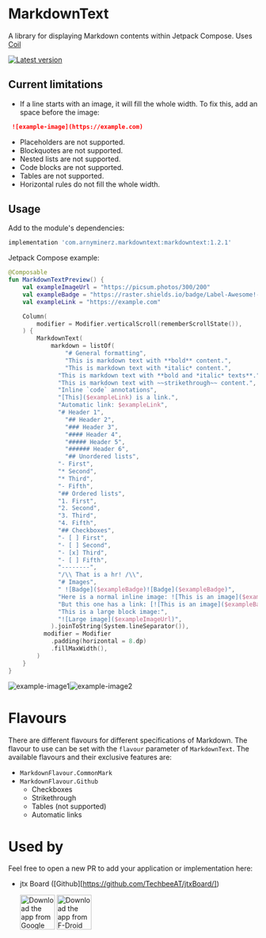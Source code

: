 # MarkdownText

A library for displaying Markdown contents within Jetpack Compose. Uses [Coil][coil-url]

[![Latest version][version-badge]][maven-central-search-url]

## Current limitations

* If a line starts with an image, it will fill the whole width. To fix this, add an space before the
  image:

```markdown
 ![example-image](https://example.com)
```

* Placeholders are not supported.
* Blockquotes are not supported.
* Nested lists are not supported.
* Code blocks are not supported.
* Tables are not supported.
* Horizontal rules do not fill the whole width.

## Usage

Add to the module's dependencies:

```groovy
implementation 'com.arnyminerz.markdowntext:markdowntext:1.2.1'
```

Jetpack Compose example:

```kotlin
@Composable
fun MarkdownTextPreview() {
    val exampleImageUrl = "https://picsum.photos/300/200"
    val exampleBadge = "https://raster.shields.io/badge/Label-Awesome!-success"
    val exampleLink = "https://example.com"

    Column(
        modifier = Modifier.verticalScroll(rememberScrollState()),
    ) {
        MarkdownText(
            markdown = listOf(
                "# General formatting",
                "This is markdown text with **bold** content.",
                "This is markdown text with *italic* content.",
              "This is markdown text with **bold and *italic* texts**.",
              "This is markdown text with ~~strikethrough~~ content.",
              "Inline `code` annotations",
              "[This]($exampleLink) is a link.",
              "Automatic link: $exampleLink",
              "# Header 1",
                "## Header 2",
                "### Header 3",
                "#### Header 4",
                "##### Header 5",
                "###### Header 6",
                "## Unordered lists",
              "- First",
              "* Second",
              "* Third",
              "- Fifth",
              "## Ordered lists",
              "1. First",
              "2. Second",
              "3. Third",
              "4. Fifth",
              "## Checkboxes",
              "- [ ] First",
              "- [ ] Second",
              "- [x] Third",
              "- [ ] Fifth",
              "--------",
              "/\\ That is a hr! /\\",
              "# Images",
              " ![Badge]($exampleBadge)![Badge]($exampleBadge)",
              "Here is a normal inline image: ![This is an image]($exampleBadge)",
              "But this one has a link: [![This is an image]($exampleBadge)]($exampleLink)",
              "This is a large block image:",
              "![Large image]($exampleImageUrl)",
            ).joinToString(System.lineSeparator()),
          modifier = Modifier
            .padding(horizontal = 8.dp)
            .fillMaxWidth(),
        )
    }
}
```

![example-image1][example-image1]![example-image2][example-image2]

# Flavours

There are different flavours for different specifications of Markdown. The flavour to use can be set
with the `flavour` parameter of `MarkdownText`. The available flavours and their exclusive features
are:

* `MarkdownFlavour.CommonMark`
* `MarkdownFlavour.Github`
  * Checkboxes
  * Strikethrough
  * Tables (not supported)
  * Automatic links

# Used by

Feel free to open a new PR to add your application or implementation here:

* jtx Board ([Github][https://github.com/TechbeeAT/jtxBoard/])

  [<img alt="Download the app from Google Play Store" height="70px" src="/docs/google-play-badge.png" title="Google Play Badge"/>](https://play.google.com/store/apps/details?id=at.techbee.jtx)
  [<img alt="Download the app from F-Droid" height="70px" src="/docs/fdroid-badge.svg" title="F-Droid Badge"/>](https://f-droid.org/de/packages/at.techbee.jtx/)

[coil-url]: https://coil-kt.github.io/coil

[example-image1]: /docs/screenshot1.png

[example-image2]: /docs/screenshot2.png

[version-badge]: https://img.shields.io/maven-central/v/com.arnyminerz.markdowntext/markdowntext?style=for-the-badge

[maven-central-search-url]: https://search.maven.org/search?q=a:markdowntext

[google-play-badge]: /docs/google-play-badge.png
